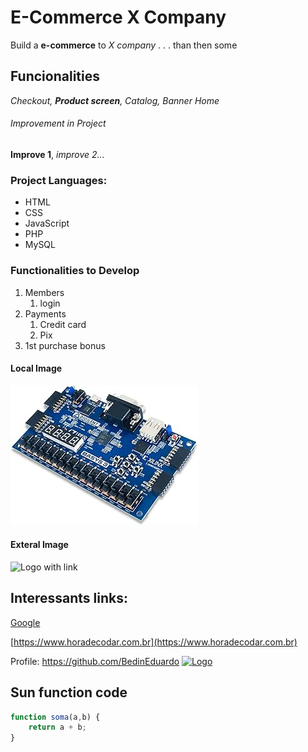 # E-Commerce X Company

Build a **e-commerce** to *X company* . . . than then some

## Funcionalities

_Checkout, **Product screen**, Catalog, Banner Home_


###### Improvement in Project

__Improve 1__, _improve 2..._


### Project Languages:
* HTML
* CSS
* JavaScript
* PHP
* MySQL

### Functionalities to Develop
1. Members
	1. login
2. Payments
	1. Credit card
	2. Pix
3. 1st purchase bonus

#### Local Image 

![FPGA](img/FPGA.jpg)

#### Exteral Image
![Logo with link](https://www.ml4devs.com/images/illustrations/ml-lifecycle-model-development.webp)

## Interessants links:

[Google](https://www.google.com)

[https://www.horadecodar.com.br](https://www.horadecodar.com.br)

Profile: https://github.com/BedinEduardo
[![Logo](https://files.aptuitivcdn.com/Pqnz49oyx5-1775/images/grasshopper-identification.jpg)](https://github.com/BedinEduardo)

## Sun function code

```Javascript
function soma(a,b) {
	return a + b;
}

``` 
